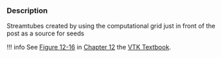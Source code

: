 ### Description

Streamtubes created by using the computational grid just in front of the post as a source for seeds

!!! info
    See [Figure 12-16](../../../VTKBook/12Chapter12/#Figure%2012-16) in [Chapter 12](../../../VTKBook/12Chapter12) the [VTK Textbook](../../../VTKBook/01Chapter1).
